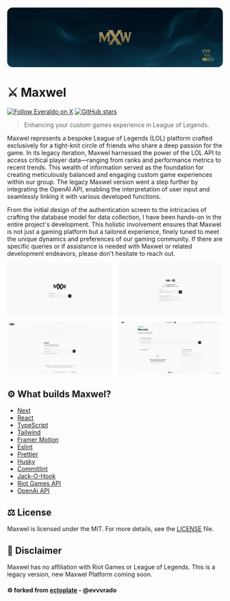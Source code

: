 <p align="center">
  <img src="cover.png" width="1200">
</p>

# ⚔️ Maxwel

[![Follow Everaldo on X](https://img.shields.io/badge/follow-evvvrado-1DA1F2?logo=x)](https://x.com/evvvrado)
[![GitHub stars](https://img.shields.io/github/stars/evvvrado/maxwel.svg?style=social&logo=github&label=Stars)](https://github.com/evvvrado/maxwel)

> Enhancing your custom games experience in League of Legends.

Maxwel represents a bespoke League of Legends (LOL) platform crafted exclusively for a tight-knit circle of friends who share a deep passion for the game. In its legacy iteration, Maxwel harnessed the power of the LOL API to access critical player data—ranging from ranks and performance metrics to recent trends. This wealth of information served as the foundation for creating meticulously balanced and engaging custom game experiences within our group. The legacy Maxwel version went a step further by integrating the OpenAI API, enabling the interpretation of user input and seamlessly linking it with various developed functions.

From the initial design of the authentication screen to the intricacies of crafting the database model for data collection, I have been hands-on in the entire project's development. This holistic involvement ensures that Maxwel is not just a gaming platform but a tailored experience, finely tuned to meet the unique dynamics and preferences of our gaming community. If there are specific queries or if assistance is needed with Maxwel or related development endeavors, please don't hesitate to reach out.

<p align="center">
  <img src="screens.png" width="1200">
</p>

## ⚙️ What builds Maxwel?

-   [Next](https://nextjs.org/docs)
-   [React](https://reactjs.org)
-   [TypeScript](https://www.typescriptlang.org)
-   [Tailwind](https://tailwindcss.com/)
-   [Framer Motion](https://www.framer.com/motion/)
-   [Eslint](https://eslint.org)
-   [Prettier](https://prettier.io)
-   [Husky](https://github.com/typicode/husky)
-   [Commitlint](https://commitlint.js.org/#/)
-   [Jack-O-Hook](https://github.com/evvvrado/jack-o-hook)
-   [Riot Games API](https://developer.riotgames.com/apis)
-   [OpenAi API](https://openai.com/blog/openai-api)

## ⚖️ License

Maxwel is licensed under the MIT. For more details, see the [LICENSE](./LICENSE) file.

## 📖 Disclaimer

Maxwel has no affiliation with Riot Games or League of Legends.
This is a legacy version, new Maxwel Platform coming soon.

#### ⚙️ forked from [ectoplate](https://github.com/evvvrado/ectoplate) - @evvvrado
